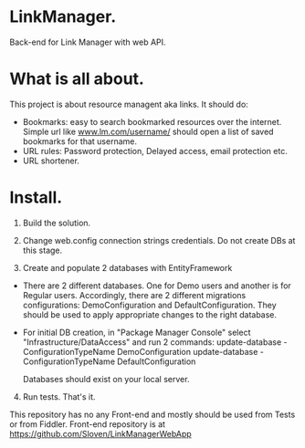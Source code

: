 # LinkManager.
Back-end for Link Manager with web API.

# What is all about.
This project is about resource managent aka links. It should do:
 - Bookmarks: easy to search bookmarked resources over the internet. Simple url like www.lm.com/username/ should open a list of 
 saved bookmarks for that username.
 - URL rules: Password protection, Delayed access, email protection etc.
 - URL shortener. 
 
# Install.

1) Build the solution.

2) Change web.config connection strings credentials. Do not create DBs at this stage.

3) Create and populate 2 databases with EntityFramework

 - There are 2 different databases. One for Demo users and another is for Regular users. Accordingly, there are 2 different 
   migrations configurations: DemoConfiguration and DefaultConfiguration. They should be used to apply appropriate changes to the right database.

 - For initial DB creation, in "Package Manager Console" select "Infrastructure/DataAccess" and run 2 commands:
      update-database -ConfigurationTypeName DemoConfiguration
      update-database -ConfigurationTypeName DefaultConfiguration
      
   Databases should exist on your local server.

4) Run tests. That's it.
   
This repository has no any Front-end and mostly should be used from Tests or from Fiddler. 
Front-end repository is at https://github.com/Sloven/LinkManagerWebApp
